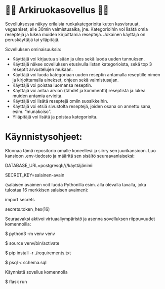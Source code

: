# 🥕🥦 Arkiruokasovellus 🍆🍋
Sovelluksessa näkyy erilaisia ruokakategorioita kuten kasvisruuat, vegaaniset, alle 30min valmistusaika, jne. Kategorioihin voi lisätä omia reseptejä ja lukea muiden kirjoittamia reseptejä. Jokainen käyttäjä on peruskäyttäjä tai ylläpitäjä.

Sovelluksen ominaisuuksia:
* Käyttäjä voi kirjautua sisään ja ulos sekä luoda uuden tunnuksen.
* Käyttäjä näkee sovelluksen etusivulla listan kategorioista, sekä top 3 reseptit arvostelujen mukaan.
* Käyttäjä voi luoda kategoriaan uuden reseptin antamalla reseptille nimen ja kirjoittamalla ainekset, ohjeen sekä valmistusajan.
* Käyttäjä voi poistaa luomansa reseptin.
* Käyttäjä voi antaa arvion (tähdet ja kommentti) reseptistä ja lukea muiden antamia arvioita.
* Käyttäjä voi lisätä reseptejä omiin suosikkeihin.
* Käyttäjä voi etsiä sivustolta reseptejä, joiden osana on annettu sana, esim. “munakoiso”.
* Ylläpitäjä voi lisätä ja poistaa kategorioita.

# Käynnistysohjeet:
Kloonaa tämä repositorio omalle koneellesi ja siirry sen juurikansioon. Luo kansioon .env-tiedosto ja määritä sen sisältö seuraavanlaiseksi:

DATABASE_URL=postgresql:///käyttäjänimi

SECRET_KEY=salainen-avain

(salaisen avaimen voit luoda Pythonilla esim. alla olevalla tavalla, joka tulostaa 16 merkkisen salaisen avaimen):

import secrets

secrets.token_hex(16)

Seuraavaksi aktivoi virtuaaliympäristö ja asenna sovelluksen riippuvuudet komennoilla:

$ python3 -m venv venv

$ source venv/bin/activate

$ pip install -r ./requirements.txt

$ psql < schema.sql

Käynnistä sovellus komennolla 

$ flask run
